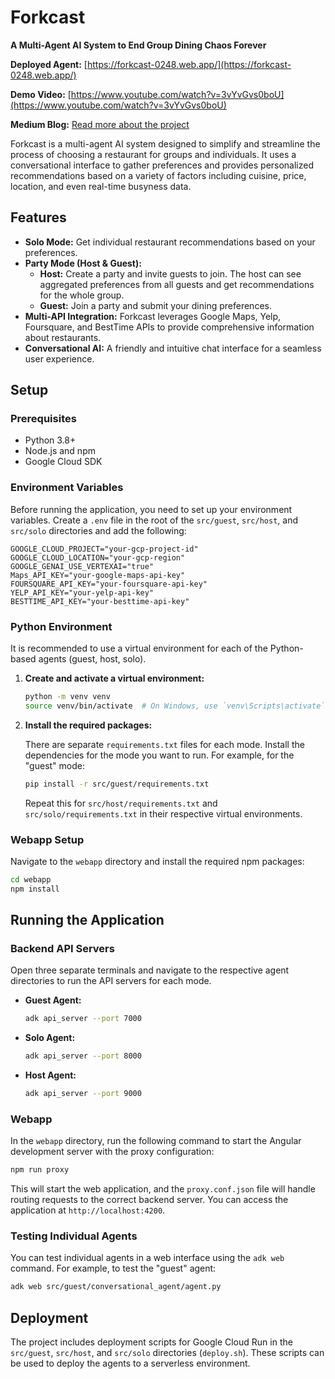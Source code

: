 # Forkcast

**A Multi-Agent AI System to End Group Dining Chaos Forever**

**Deployed Agent:** [https://forkcast-0248.web.app/](https://forkcast-0248.web.app/)

**Demo Video:** [https://www.youtube.com/watch?v=3vYvGvs0boU](https://www.youtube.com/watch?v=3vYvGvs0boU)

**Medium Blog:** [Read more about the project](https://medium.com/@parthmaradia2002/building-forkcast-how-i-created-a-multi-agent-ai-system-to-end-group-dining-chaos-forever-15d7fed85037)

Forkcast is a multi-agent AI system designed to simplify and streamline the process of choosing a restaurant for groups and individuals. It uses a conversational interface to gather preferences and provides personalized recommendations based on a variety of factors including cuisine, price, location, and even real-time busyness data.

## Features

  * **Solo Mode:** Get individual restaurant recommendations based on your preferences.
  * **Party Mode (Host & Guest):**
      * **Host:** Create a party and invite guests to join. The host can see aggregated preferences from all guests and get recommendations for the whole group.
      * **Guest:** Join a party and submit your dining preferences.
  * **Multi-API Integration:** Forkcast leverages Google Maps, Yelp, Foursquare, and BestTime APIs to provide comprehensive information about restaurants.
  * **Conversational AI:** A friendly and intuitive chat interface for a seamless user experience.

## Setup

### Prerequisites

  * Python 3.8+
  * Node.js and npm
  * Google Cloud SDK

### Environment Variables

Before running the application, you need to set up your environment variables. Create a `.env` file in the root of the `src/guest`, `src/host`, and `src/solo` directories and add the following:

```
GOOGLE_CLOUD_PROJECT="your-gcp-project-id"
GOOGLE_CLOUD_LOCATION="your-gcp-region"
GOOGLE_GENAI_USE_VERTEXAI="true"
Maps_API_KEY="your-google-maps-api-key"
FOURSQUARE_API_KEY="your-foursquare-api-key"
YELP_API_KEY="your-yelp-api-key"
BESTTIME_API_KEY="your-besttime-api-key"
```

### Python Environment

It is recommended to use a virtual environment for each of the Python-based agents (guest, host, solo).

1.  **Create and activate a virtual environment:**

    ```bash
    python -m venv venv
    source venv/bin/activate  # On Windows, use `venv\Scripts\activate`
    ```

2.  **Install the required packages:**

    There are separate `requirements.txt` files for each mode. Install the dependencies for the mode you want to run. For example, for the "guest" mode:

    ```bash
    pip install -r src/guest/requirements.txt
    ```

    Repeat this for `src/host/requirements.txt` and `src/solo/requirements.txt` in their respective virtual environments.

### Webapp Setup

Navigate to the `webapp` directory and install the required npm packages:

```bash
cd webapp
npm install
```

## Running the Application

### Backend API Servers

Open three separate terminals and navigate to the respective agent directories to run the API servers for each mode.

  * **Guest Agent:**

    ```bash
    adk api_server --port 7000
    ```

  * **Solo Agent:**

    ```bash
    adk api_server --port 8000
    ```

  * **Host Agent:**

    ```bash
    adk api_server --port 9000
    ```

### Webapp

In the `webapp` directory, run the following command to start the Angular development server with the proxy configuration:

```bash
npm run proxy
```

This will start the web application, and the `proxy.conf.json` file will handle routing requests to the correct backend server. You can access the application at `http://localhost:4200`.

### Testing Individual Agents

You can test individual agents in a web interface using the `adk web` command. For example, to test the "guest" agent:

```bash
adk web src/guest/conversational_agent/agent.py
```

## Deployment

The project includes deployment scripts for Google Cloud Run in the `src/guest`, `src/host`, and `src/solo` directories (`deploy.sh`). These scripts can be used to deploy the agents to a serverless environment.

